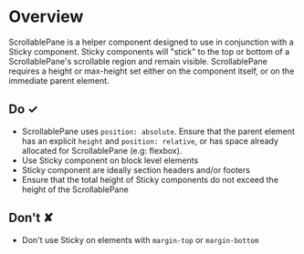 # Overview
ScrollablePane is a helper component designed to use in conjunction with a Sticky component.  Sticky components will "stick" to the top or bottom of a ScrollablePane's scrollable region and remain visible.  ScrollablePane requires a height or max-height set either on the component itself, or on the immediate parent element.


## Do &#10003;
- ScrollablePane uses `position: absolute`.  Ensure that the parent element has an explicit `height` and `position: relative`, or has space already allocated for ScrollablePane (e.g: flexbox).
- Use Sticky component on block level elements
- Sticky component are ideally section headers and/or footers
- Ensure that the total height of Sticky components do not exceed the height of the ScrollablePane

## Don't &#10008;
- Don't use Sticky on elements with `margin-top` or `margin-bottom`